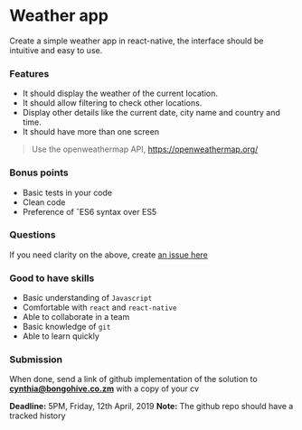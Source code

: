 # Weather app

Create a simple weather app in react-native, the interface should be intuitive and easy to use.

### Features 

- It should display the weather of the current location.
- It should allow filtering to check other locations.
- Display other details like the current date, city name and country and time. 
- It should have more than one screen

> Use the openweathermap API, 
https://openweathermap.org/



### Bonus points

- Basic tests in your code
- Clean code 
- Preference of ˆES6 syntax over ES5

### Questions

If you need clarity on the above, create [an issue here](https://github.com/BongoHive/weather-app/issues)

### Good to have skills

- Basic understanding of `Javascript`
- Comfortable with `react` and `react-native`
- Able to collaborate in a team
- Basic knowledge of `git`
- Able to learn quickly

### Submission

When done, send a link of github implementation of the solution to **cynthia@bongohive.co.zm** with a copy of your cv

**Deadline:** 5PM, Friday, 12th April, 2019
**Note:** The github repo should have a tracked history

